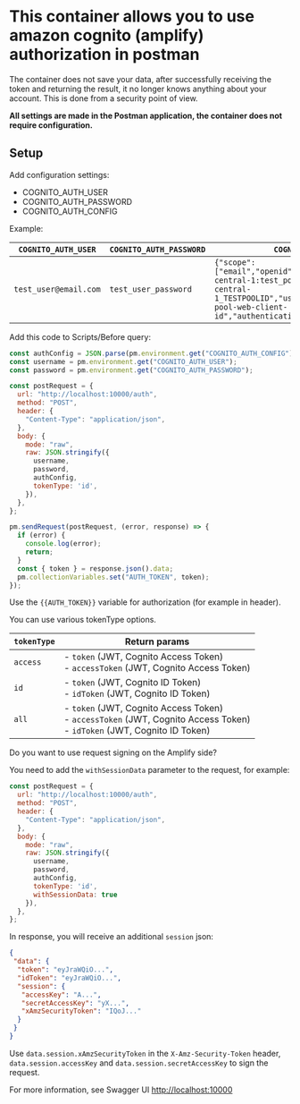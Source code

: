 # This container allows you to use amazon cognito (amplify) authorization in postman

The container does not save your data, after successfully receiving the token and returning the result, it no longer knows anything about your account. This is done from a security point of view.

**All settings are made in the Postman application, the container does not require configuration.**

## Setup

Add configuration settings:

- COGNITO_AUTH_USER
- COGNITO_AUTH_PASSWORD
- COGNITO_AUTH_CONFIG

Example:

| `COGNITO_AUTH_USER` | `COGNITO_AUTH_PASSWORD` | `COGNITO_AUTH_CONFIG` |
| --- | --- | --- |
| `test_user@email.com` | `test_user_password` | `{"scope":["email","openid"],"identityPoolId":"us-central-1:test_pool_id","userPoolId":"us-central-1_TESTPOOLID","userPoolWebClientId":"test-pool-web-client-id","authenticationFlowType":"USER_SRP_AUTH"}` |

Add this code to Scripts/Before query:

```js
const authConfig = JSON.parse(pm.environment.get("COGNITO_AUTH_CONFIG"));
const username = pm.environment.get("COGNITO_AUTH_USER");
const password = pm.environment.get("COGNITO_AUTH_PASSWORD");

const postRequest = {
  url: "http://localhost:10000/auth",
  method: "POST",
  header: {
    "Content-Type": "application/json",
  },
  body: {
    mode: "raw",
    raw: JSON.stringify({
      username,
      password,
      authConfig,
      tokenType: 'id',
    }),
  },
};

pm.sendRequest(postRequest, (error, response) => {
  if (error) {
    console.log(error);
    return;
  }
  const { token } = response.json().data;
  pm.collectionVariables.set("AUTH_TOKEN", token);
});
```

Use the `{{AUTH_TOKEN}}` variable for authorization (for example in header).

You can use various tokenType options.

| `tokenType` | Return params |
| --- | --- |
| `access` | - `token` (JWT, Cognito Access Token) <br>- `accessToken` (JWT, Cognito Access Token) |
| `id` | - `token` (JWT, Cognito ID Token) <br>- `idToken` (JWT, Cognito ID Token) |
| `all` | - `token` (JWT, Cognito Access Token) <br>- `accessToken` (JWT, Cognito Access Token) <br>- `idToken` (JWT, Cognito ID Token) |

Do you want to use request signing on the Amplify side?

You need to add the `withSessionData` parameter to the request, for example:

```js
const postRequest = {
  url: "http://localhost:10000/auth",
  method: "POST",
  header: {
    "Content-Type": "application/json",
  },
  body: {
    mode: "raw",
    raw: JSON.stringify({
      username,
      password,
      authConfig,
      tokenType: 'id',
      withSessionData: true
    }),
  },
};
```

In response, you will receive an additional `session` json:

```json
{
 "data": {
  "token": "eyJraWQiO...",
  "idToken": "eyJraWQiO...",
  "session": {
   "accessKey": "A...",
   "secretAccessKey": "yX...",
   "xAmzSecurityToken": "IQoJ..."
  }
 }
}
```

Use `data.session.xAmzSecurityToken` in the `X-Amz-Security-Token` header, `data.session.accessKey` and `data.session.secretAccessKey` to sign the request.

For more information, see Swagger UI [http://localhost:10000](http://localhost:10000)
